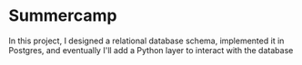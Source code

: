 # Summercamp
In this project, I designed a relational database schema, implemented it in Postgres, and eventually I'll add a Python layer to interact with the database
